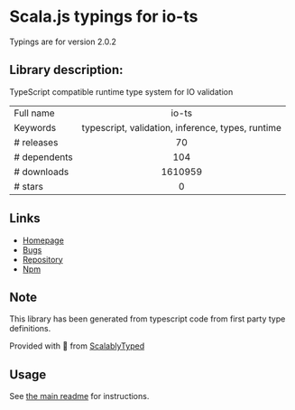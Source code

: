 
# Scala.js typings for io-ts

Typings are for version 2.0.2

## Library description:
TypeScript compatible runtime type system for IO validation

|                    |                 |
| ------------------ | :-------------: |
| Full name          | io-ts |
| Keywords           | typescript, validation, inference, types, runtime |
| # releases         | 70 |
| # dependents       | 104 |
| # downloads        | 1610959 |
| # stars            | 0 |

## Links
- [Homepage](https://github.com/gcanti/io-ts)
- [Bugs](https://github.com/gcanti/io-ts/issues)
- [Repository](https://github.com/gcanti/io-ts)
- [Npm](https://www.npmjs.com/package/io-ts)
    


## Note
This library has been generated from typescript code from first party type definitions.

Provided with :purple_heart: from [ScalablyTyped](https://github.com/oyvindberg/ScalablyTyped)

## Usage
See [the main readme](../../readme.md) for instructions.


